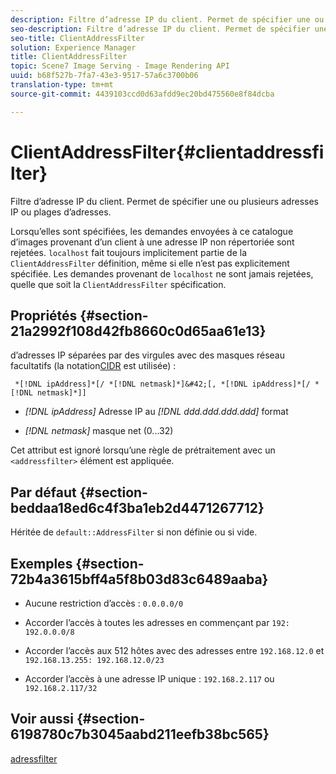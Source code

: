 ```yaml
---
description: Filtre d’adresse IP du client. Permet de spécifier une ou plusieurs adresses IP ou plages d’adresses.
seo-description: Filtre d’adresse IP du client. Permet de spécifier une ou plusieurs adresses IP ou plages d’adresses.
seo-title: ClientAddressFilter
solution: Experience Manager
title: ClientAddressFilter
topic: Scene7 Image Serving - Image Rendering API
uuid: b68f527b-7fa7-43e3-9517-57a6c3700b06
translation-type: tm+mt
source-git-commit: 4439103ccd0d63afdd9ec20bd475560e8f84dcba

---
```



# ClientAddressFilter{#clientaddressfilter}

Filtre d’adresse IP du client. Permet de spécifier une ou plusieurs adresses IP ou plages d’adresses.

Lorsqu’elles sont spécifiées, les demandes envoyées à ce catalogue d’images provenant d’un client à une adresse IP non répertoriée sont rejetées. `localhost` fait toujours implicitement partie de la `ClientAddressFilter` définition, même si elle n’est pas explicitement spécifiée. Les demandes provenant de `localhost` ne sont jamais rejetées, quelle que soit la `ClientAddressFilter` spécification.

## Propriétés {#section-21a2992f108d42fb8660c0d65aa61e13}

d’adresses IP séparées par des virgules avec des masques réseau facultatifs (la notation[CIDR](https://en.wikipedia.org/wiki/Classless_Inter-Domain_Routing#CIDR_notation) est utilisée) :

` *[!DNL ipAddress]*[/ *[!DNL netmask]*]&#42;[, *[!DNL ipAddress]*[/ *[!DNL netmask]*]]`

* *[!DNL ipAddress]* Adresse IP au *[!DNL ddd.ddd.ddd.ddd]* format

* *[!DNL netmask]* masque net (0...32)

Cet attribut est ignoré lorsqu’une règle de prétraitement avec un `<addressfilter>` élément est appliquée.

## Par défaut {#section-beddaa18ed6c4f3ba1eb2d4471267712}

Héritée de `default::AddressFilter` si non définie ou si vide.

## Exemples {#section-72b4a3615bff4a5f8b03d83c6489aaba}

* Aucune restriction d’accès : `0.0.0.0/0`
* Accorder l’accès à toutes les adresses en commençant par `192: 192.0.0.0/8`
* Accorder l’accès aux 512 hôtes avec des adresses entre `192.168.12.0` et `192.168.13.255: 192.168.12.0/23`

* Accorder l’accès à une adresse IP unique : `192.168.2.117` ou `192.168.2.117/32`

## Voir aussi {#section-6198780c7b3045aabd211eefb38bc565}

[adressfilter](../../../../../ir-api/material-cat/image-rendering-api-ref/c-ir-material-catalog/c-ir-attributes-reference/r-ir-clientaddressfilter.md#reference-52a541cec0b0424faf263d1fb4946b5f)
